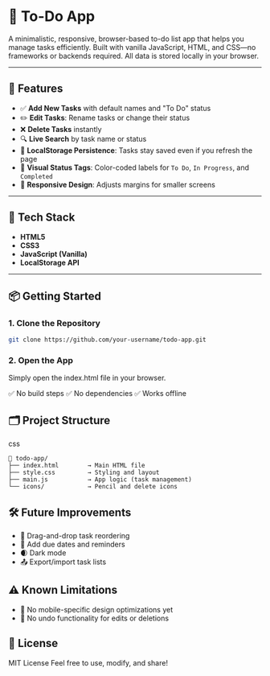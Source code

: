 # 📝 To-Do App

A minimalistic, responsive, browser-based to-do list app that helps you manage tasks efficiently. Built with vanilla JavaScript, HTML, and CSS—no frameworks or backends required. All data is stored locally in your browser.

---

## 🚀 Features

- ✅ **Add New Tasks** with default names and "To Do" status  
- ✏️ **Edit Tasks**: Rename tasks or change their status  
- ❌ **Delete Tasks** instantly  
- 🔍 **Live Search** by task name or status  
- 💾 **LocalStorage Persistence**: Tasks stay saved even if you refresh the page  
- 🎨 **Visual Status Tags**: Color-coded labels for `To Do`, `In Progress`, and `Completed`  
- 📱 **Responsive Design**: Adjusts margins for smaller screens  

---

## 🧰 Tech Stack

- **HTML5**  
- **CSS3**  
- **JavaScript (Vanilla)**  
- **LocalStorage API**

---

## 📦 Getting Started

### 1. Clone the Repository

```bash
git clone https://github.com/your-username/todo-app.git
```
### 2. Open the App
Simply open the index.html file in your browser.

✅ No build steps
✅ No dependencies
✅ Works offline

## 🗂️ Project Structure
css
```
📁 todo-app/
├── index.html        → Main HTML file
├── style.css         → Styling and layout
├── main.js           → App logic (task management)
└── icons/            → Pencil and delete icons
```

## 🛠 Future Improvements
- 🔁 Drag-and-drop task reordering
- 📅 Add due dates and reminders
- 🌒 Dark mode
- 📤 Export/import task lists

## ⚠ Known Limitations
- 📱 No mobile-specific design optimizations yet
- 🔄 No undo functionality for edits or deletions

## 📃 License
MIT License
Feel free to use, modify, and share!
